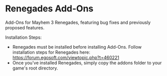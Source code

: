 # Renegades Add-Ons
Add-Ons for Mayhem 3 Renegades, featuring bug fixes and previously proposed features.

Installation Steps:
- Renegades must be installed before installing Add-Ons. Follow installation steps for Renegades here: https://forum.egosoft.com/viewtopic.php?t=460221
- Once you've installed Renegades, simply copy the addons folder to your game's root directory.
